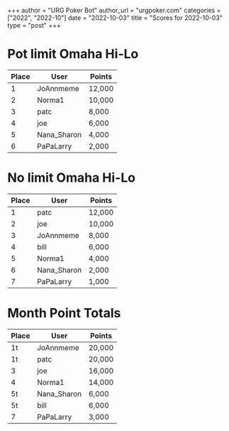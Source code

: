 +++
author = "URG Poker Bot"
author_url = "urgpoker.com"
categories = ["2022", "2022-10"]
date = "2022-10-03"
title = "Scores for 2022-10-03"
type = "post"
+++
# Pot limit Omaha Hi-Lo

| Place | User | Points |
|-------|------|--------|
| 1 | JoAnnmeme | 12,000 |
| 2 | Norma1 | 10,000 |
| 3 | patc | 8,000 |
| 4 | joe | 6,000 |
| 5 | Nana_Sharon | 4,000 |
| 6 | PaPaLarry | 2,000 |

# No limit Omaha Hi-Lo

| Place | User | Points |
|-------|------|--------|
| 1 | patc | 12,000 |
| 2 | joe | 10,000 |
| 3 | JoAnnmeme | 8,000 |
| 4 | bill | 6,000 |
| 5 | Norma1 | 4,000 |
| 6 | Nana_Sharon | 2,000 |
| 7 | PaPaLarry | 1,000 |

# Month Point Totals

| Place | User | Points |
|-------|------|--------|
| 1t | JoAnnmeme | 20,000 |
| 1t | patc | 20,000 |
| 3 | joe | 16,000 |
| 4 | Norma1 | 14,000 |
| 5t | Nana_Sharon | 6,000 |
| 5t | bill | 6,000 |
| 7 | PaPaLarry | 3,000 |
